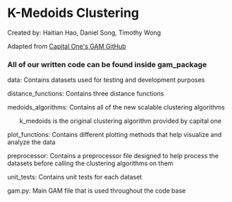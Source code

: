 # K-Medoids Clustering

Created by: Haitian Hao, Daniel Song, Timothy Wong

Adapted from [Capital One's GAM GitHub](https://github.com/capitalone/global-attribution-mapping)

### All of our written code can be found inside gam_package

data: Contains datasets used for testing and development purposes

distance_functions: Contains three distance functions

medoids_algorithms: Contains all of the new scalable clustering algorithms 

&nbsp;&nbsp;&nbsp;&nbsp;&nbsp;&nbsp; k_medoids is the original clustering algorithm provided by capital one

plot_functions: Contains different plotting methods that help visualize and analyze the data

preprocessor: Contains a preprocessor file designed to help process the datasets before calling the clustering algorithms on them

unit_tests: Contains unit tests for each dataset

gam.py: Main GAM file that is used throughout the code base
 
 
 
 
